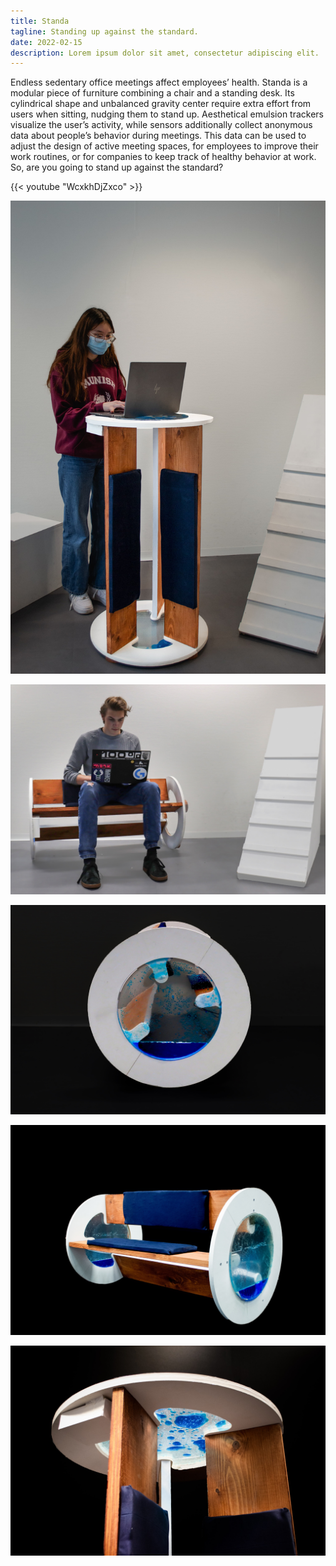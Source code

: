 ```yaml
---
title: Standa
tagline: Standing up against the standard.
date: 2022-02-15
description: Lorem ipsum dolor sit amet, consectetur adipiscing elit.
---
```


Endless sedentary office meetings affect employees’ health. Standa is a modular piece of furniture combining a chair and a standing desk. Its cylindrical shape and unbalanced gravity center require extra effort from users when sitting, nudging them to stand up. Aesthetical emulsion trackers visualize the user’s activity, while sensors additionally collect anonymous data about people’s behavior during meetings. This data can be used to adjust the design of active meeting spaces, for employees to improve their work routines, or for companies to keep track of healthy behavior at work. So, are you going to stand up against the standard?

{{< youtube "WcxkhDjZxco" >}}

<div class="fg standa-grid">

![](standa-a.jpg)

![](standa-b.jpg)

![](standa-c.jpg)

![](standa-d.jpg)

![](standa-e.jpg)

</div>